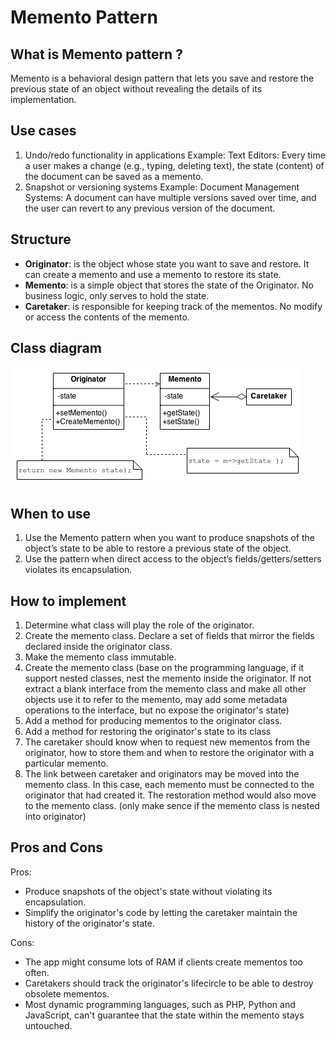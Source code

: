 # Memento Pattern

## What is Memento pattern ?

Memento is a behavioral design pattern that lets you save and restore the previous state of an object without revealing the details of its implementation.

## Use cases

1. Undo/redo functionality in applications
   Example:
   Text Editors: Every time a user makes a change (e.g., typing, deleting text), the state (content) of the document can be saved as a memento.
2. Snapshot or versioning systems
   Example:
   Document Management Systems: A document can have multiple versions saved over time, and the user can revert to any previous version of the document.

## Structure

- **Originator**: is the object whose state you want to save and restore. It can create a memento and use a memento to restore its state.
- **Memento**: is a simple object that stores the state of the Originator. No business logic, only serves to hold the state.
- **Caretaker**: is responsible for keeping track of the mementos. No modify or access the contents of the memento.

## Class diagram

![alt text](image.png)

## When to use

1. Use the Memento pattern when you want to produce snapshots of the object’s state to be able to restore a previous state of the object.
2. Use the pattern when direct access to the object’s fields/getters/setters violates its encapsulation.

## How to implement

1. Determine what class will play the role of the originator.
2. Create the memento class. Declare a set of fields that mirror the fields declared inside the originator class.
3. Make the memento class immutable.
4. Create the memento class (base on the programming language, if it support nested classes, nest the memento inside the originator. If not extract a blank interface from the memento class and make all other objects use it to refer to the memento, may add some metadata operations to the interface, but no expose the originator's state)
5. Add a method for producing mementos to the originator class.
6. Add a method for restoring the originator's state to its class
7. The caretaker should know when to request new mementos from the originator, how to store them and when to restore the originator with a particular memento.
8. The link between caretaker and originators may be moved into the memento class. In this case, each memento must be connected to the originator that had created it. The restoration method would also move to the memento class. (only make sence if the memento class is nested into originator)

## Pros and Cons

Pros:

- Produce snapshots of the object's state without violating its encapsulation.
- Simplify the originator's code by letting the caretaker maintain the history of the originator's state.

Cons:

- The app might consume lots of RAM if clients create mementos too often.
- Caretakers should track the originator's lifecircle to be able to destroy obsolete mementos.
- Most dynamic programming languages, such as PHP, Python and JavaScript, can't guarantee that the state within the memento stays untouched.
